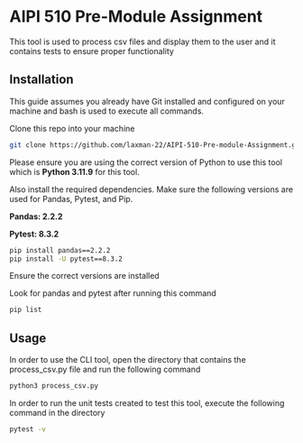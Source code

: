 # AIPI 510 Pre-Module Assignment

This tool is used to process csv files and display them to the user and it contains tests to ensure proper functionality

## Installation

This guide assumes you already have Git installed and configured on your machine and bash is used to execute all commands.

Clone this repo into your machine

```bash
git clone https://github.com/laxman-22/AIPI-510-Pre-module-Assignment.git

```

Please ensure you are using the correct version of Python to use this tool which is **Python 3.11.9** for this tool.

Also install the required dependencies. Make sure the following versions are used for Pandas, Pytest, and Pip.

**Pandas: 2.2.2**

**Pytest: 8.3.2**

```bash
pip install pandas==2.2.2
pip install -U pytest==8.3.2
```

Ensure the correct versions are installed

Look for pandas and pytest after running this command
```bash
pip list
```


## Usage

In order to use the CLI tool, open the directory that contains the process_csv.py file and run the following command

```bash
python3 process_csv.py
```
In order to run the unit tests created to test this tool, execute the following command in the directory

```bash
pytest -v
```

